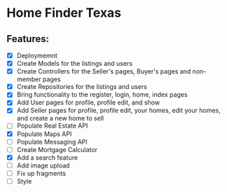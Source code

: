 # Home Finder Texas

## Features:


- [x] Deploymemnt
- [x] Create Models for the listings and users
- [x] Create Controllers for the Seller's pages, Buyer's pages and non-member pages
- [x] Create Repositories for the listings and users
- [x] Bring functionality to the register, login, home, index pages
- [x] Add User pages for profile, profile edit, and show
- [x] Add Seller pages for profile, profile edit, your homes, edit your homes, and create a new home to sell
- [ ] Populate Real Estate API
- [x] Populate Maps API
- [ ] Populate Messaging API
- [ ] Create Mortgage Calculator
- [x] Add a search feature
- [ ] Add image upload
- [ ] Fix up fragments
- [ ] Style
